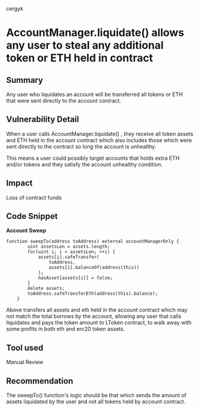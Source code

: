 cergyk
# AccountManager.liquidate() allows any user to steal any additional token or ETH held in contract 

## Summary
Any user who liquidates an account will be transferred all tokens or ETH that were sent directly to the account contract.

## Vulnerability Detail
When a user calls AccountManager.liquidate() , they receive all token assets and ETH held in the account contract which also includes those which were sent directly to the contract so long the account is unhealthy.

This means a user could possibly target accounts that holds extra ETH and/or tokens and they satisfy the account unhealthy condition. 

## Impact
Loss of contract funds

## Code Snippet
**Account Sweep**
```
function sweepTo(address toAddress) external accountManagerOnly {
        uint assetsLen = assets.length;
        for(uint i; i < assetsLen; ++i) {
            assets[i].safeTransfer(
                toAddress,
                assets[i].balanceOf(address(this))
            );
            hasAsset[assets[i]] = false;
        }
        delete assets;
        toAddress.safeTransferEth(address(this).balance);
    }
```
Above transfers all assets and eth held in the account contract which may not match the total borrows by the account, allowing any user that calls liquidates and pays the token amount to LToken contract, to walk away with some profits in both eth and erc20 token assets.

## Tool used

Manual Review

## Recommendation
The sweepTo() function's logic should be that which sends the amount of assets liquidated by the user and not all tokens held by account contract.

